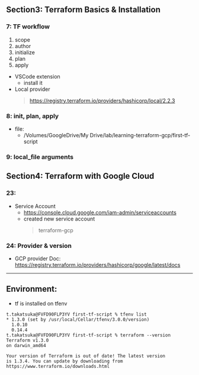 
## Section3: Terraform Basics & Installation
### 7: TF workflow
1. scope
2. author
3. initialize
4. plan
5. apply

- VSCode extension
    - install it
- Local provider
    > https://registry.terraform.io/providers/hashicorp/local/2.2.3

### 8: init, plan, apply
- file:
    - /Volumes/GoogleDrive/My Drive/lab/learning-terraform-gcp/first-tf-script

### 9: local_file arguments

## Section4: Terraform with Google Cloud

### 23:
- Service Account
    - https://console.cloud.google.com/iam-admin/serviceaccounts
    - created new service account
        > terraform-gcp

### 24: Provider & version
- GCP provider Doc: https://registry.terraform.io/providers/hashicorp/google/latest/docs


---

## Environment:
- tf is installed on tfenv 
```
t.takatsuka@FVFD90FLP3YV first-tf-script % tfenv list
* 1.3.0 (set by /usr/local/Cellar/tfenv/3.0.0/version)
  1.0.10
  0.14.4
t.takatsuka@FVFD90FLP3YV first-tf-script % terraform --version
Terraform v1.3.0
on darwin_amd64

Your version of Terraform is out of date! The latest version
is 1.3.4. You can update by downloading from https://www.terraform.io/downloads.html
```